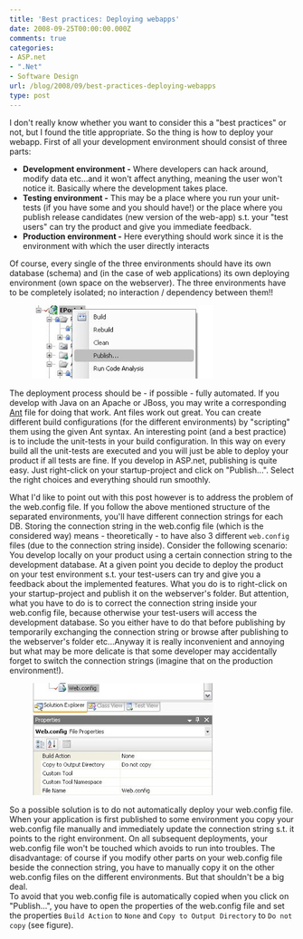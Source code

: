 ```yaml
---
title: 'Best practices: Deploying webapps'
date: 2008-09-25T00:00:00.000Z
comments: true
categories:
- ASP.net
- ".Net"
- Software Design
url: /blog/2008/09/best-practices-deploying-webapps
type: post
---
```


I don't really know whether you want to consider this a "best practices" or not, but I found the title appropriate. So
the thing is how to deploy your webapp. First of all your development environment should consist of three parts:<br />

- **Development environment -** Where developers can hack around, modify data etc...and it won't affect anything, meaning the user won't notice it. Basically where the development takes place.
- **Testing environment -** This may be a place where you run your unit-tests (if you have some and you should have!) or the place where you publish release candidates (new version of the web-app) s.t. your "test users" can try the product and give you immediate feedback.
- **Production environment -** Here everything should work since it is the environment with which the user directly interacts


Of course, every single of the three environments should have its own database (schema) and (in the case of web applications) its own deploying environment (own space on the webserver). The three environments have to be completely isolated; no interaction / dependency between them!!

<figure class="image--small">
  <img src="/blog/assets/imgs/webappPublishContext.jpg" />
</figure>
    
The deployment process should be - if possible - fully automated. If you develop with Java on an Apache or JBoss, you may write a corresponding <a href="http://ant.apache.org/">Ant</a> file for doing that work. Ant files work out great. You can create different build configurations (for the different environments) by "scripting" them using the given Ant syntax. An interesting point (and a best practice) is to include the unit-tests in your build configuration. In this way on every build all the unit-tests are executed and you will just be able to deploy your product if all tests are fine. If you develop in ASP.net, publishing is quite easy. Just right-click on your startup-project and click on "Publish...". Select the right choices and everything should run smoothly.

What I'd like to point out with this post however is to address the problem of the web.config file. If you follow the above mentioned structure of the separated environments, you'll have different connection strings for each DB. Storing the connection string in the web.config file (which is the considered way) means - theoretically - to have also 3 different `web.config` files (due to the connection string inside). Consider the following scenario: You&nbsp;develop locally on your product using a certain connection string to the development database. At a given point you decide to deploy the product on your test environment s.t. your test-users can try and give you a feedback about the implemented features. What you do is to right-click on your startup-project and publish it on the webserver's folder. But attention, what you have to do is to correct the connection string inside your web.config file, because otherwise your test-users will access the development database. So you either have to do that before publishing by temporarily exchanging the connection string or browse after publishing to the webserver's folder etc...Anyway it is really inconvenient and annoying but what may be more delicate is that some developer may accidentally forget to switch the connection strings (imagine that on the production environment!).


<figure class="image--small">
  <img src="/blog/assets/imgs/webConfigDeploy.jpg" />
</figure>
    
So a possible solution is to do not automatically deploy your web.config file. When your application is first published to some environment you copy your web.config file manually and immediately update the connection string s.t. it points to the right environment. On all subsequent deployments, your web.config file won't be touched which avoids to run into troubles. The disadvantage: of course if you modify other parts on your web.config file beside the connection string, you have to manually copy it on the other web.config files on the different environments. But that shouldn't be a big deal.<br />To avoid that you web.config file is automatically copied when you click on "Publish...", you have to open the properties of the web.config file and set the properties `Build Action` to `None` and `Copy to Output Directory` to `Do not copy` (see figure).